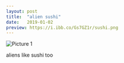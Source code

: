 ```yaml
---
layout: post
title:  "alien sushi"
date:   2019-01-02 
preview: https://i.ibb.co/Gs7GZ1r/sushi.png
---
```


![Picture 1](https://i.ibb.co/tZBn0N1/sushi.png)

aliens like sushi too
